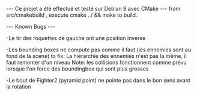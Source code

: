 ﻿--- Ce projet a été effectué et testé sur Debian 9 avec CMake ---
from src/cmakebuild , execute cmake ../ && make to build.

--- Known Bugs ---

-Le tir des roquettes de gauche ont une position inverse

-Les bounding boxes ne compute pas comme il faut (les ennemies sont au fond de la scene)
 to fix: La hiérarchie des ennemies n'est pas la même, il faut remonter d'un niveau
 Note: les collisions fonctionnent comme prévu lorsque l'on force des boundingbox qui sont plus grosses

-Le bout de Fighter2 (pyramid point) ne pointe pas dans le bon sens avant la rotation